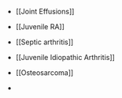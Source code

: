 - [[Joint Effusions]] 

- [[Juvenile RA]]
- [[Septic arthritis]]
- [[Juvenile Idiopathic Arthritis]]

- [[Osteosarcoma]]
- 
